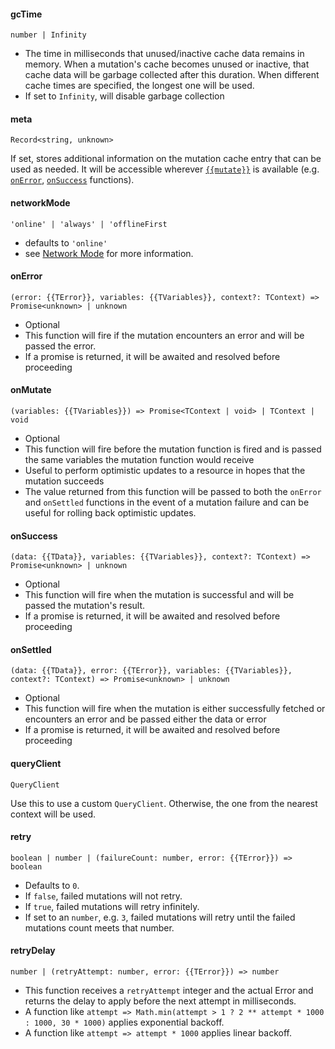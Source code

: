 #### gcTime

`number | Infinity`

- The time in milliseconds that unused/inactive cache data remains in memory. When a mutation's cache becomes unused or inactive, that cache data will be garbage collected after this duration. When different cache times are specified, the longest one will be used.
- If set to `Infinity`, will disable garbage collection

#### meta

`Record<string, unknown>`

If set, stores additional information on the mutation cache entry that can be used as needed. It will be accessible wherever [`{{mutate}}`](#mutate) is available (e.g. [`onError`](#onerror), [`onSuccess`](#onsuccess) functions).

#### networkMode

`'online' | 'always' | 'offlineFirst`

- defaults to `'online'`
- see [Network Mode](https://tanstack.com/query/v5/docs/react/guides/network-mode) for more information.

#### onError

`(error: {{TError}}, variables: {{TVariables}}, context?: TContext) => Promise<unknown> | unknown`

- Optional
- This function will fire if the mutation encounters an error and will be passed the error.
- If a promise is returned, it will be awaited and resolved before proceeding

#### onMutate

`(variables: {{TVariables}}) => Promise<TContext | void> | TContext | void`

- Optional
- This function will fire before the mutation function is fired and is passed the same variables the mutation function would receive
- Useful to perform optimistic updates to a resource in hopes that the mutation succeeds
- The value returned from this function will be passed to both the `onError` and `onSettled` functions in the event of a mutation failure and can be useful for rolling back optimistic updates.

#### onSuccess

`(data: {{TData}}, variables: {{TVariables}}, context?: TContext) => Promise<unknown> | unknown`

- Optional
- This function will fire when the mutation is successful and will be passed the mutation's result.
- If a promise is returned, it will be awaited and resolved before proceeding

#### onSettled

`(data: {{TData}}, error: {{TError}}, variables: {{TVariables}}, context?: TContext) => Promise<unknown> | unknown`

- Optional
- This function will fire when the mutation is either successfully fetched or encounters an error and be passed either the data or error
- If a promise is returned, it will be awaited and resolved before proceeding

#### queryClient

`QueryClient`

Use this to use a custom `QueryClient`. Otherwise, the one from the nearest context will be used.

#### retry

`boolean | number | (failureCount: number, error: {{TError}}) => boolean`

- Defaults to `0`.
- If `false`, failed mutations will not retry.
- If `true`, failed mutations will retry infinitely.
- If set to an `number`, e.g. `3`, failed mutations will retry until the failed mutations count meets that number.

#### retryDelay

`number | (retryAttempt: number, error: {{TError}}) => number`

- This function receives a `retryAttempt` integer and the actual Error and returns the delay to apply before the next attempt in milliseconds.
- A function like `attempt => Math.min(attempt > 1 ? 2 ** attempt * 1000 : 1000, 30 * 1000)` applies exponential backoff.
- A function like `attempt => attempt * 1000` applies linear backoff.